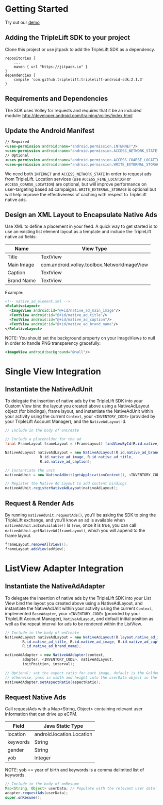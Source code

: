 # Getting Started

Try out our [demo](https://s3.amazonaws.com/mobile.triplelift.com/triplelift-android-sdk.zip)

## Adding the TripleLift SDK to your project

Clone this project or use jitpack to add the TripleLift SDK as a dependency.

````
repositories { 
    ...
    maven { url "https://jitpack.io" }
}
dependencies {
    compile 'com.github.triplelift:triplelift-android-sdk:2.1.3'
}
````

## Requirements and Dependencies

The SDK uses Volley for requests and requires that it be an included module: http://developer.android.com/training/volley/index.html

## Update the Android Manifest

````xml
// Required
<uses-permission android:name="android.permission.INTERNET"/>
<uses-permission android:name="android.permission.ACCESS_NETWORK_STATE"/>
// Optional 
<uses-permission android:name="android.permission.ACCESS_COARSE_LOCATION"/>
<uses-permission android:name="android.permission.WRITE_EXTERNAL_STORAGE"/>  
````

We need both ````INTERNET```` and ````ACCESS_NETWORK_STATE```` in order to request ads from TripleLift. Location services (use ````ACCESS_FINE_LOCATION```` or ````ACCESS_COARSE_LOCATION````) are optional, but will improve performance on user-targeting based ad campaigns. ````WRITE_EXTERNAL_STORAGE```` is optional but will help improve the effectiveness of caching with respect to TripleLift native ads.

## Design an XML Layout to Encapsulate Native Ads

Use XML to define a placement in your feed. A quick way to get started is to use an existing list element layout as a template and include the TripleLift native ad fields:

Name | View Type
-----|----------
Title | TextView
Main Image | com.android.volley.toolbox.NetworkImageView
Caption | TextView
Brand Name | TextView

Example:

````xml
<!-- native_ad_element.xml -->
<RelativeLayout>
  <ImageView android:id="@+id/native_ad_main_image"/>
  <TextView android:id="@+id/native_ad_title"/>
  <TextView android:id="@+id/native_ad_caption"/>
  <TextView android:id="@+id/native_ad_brand_name"/>
</RelativeLayout>
````

NOTE: You should set the background property on your ImageViews to null in order to handle PNG transparency gracefully:

````xml
<ImageView android:background="@null"/>
````

# Single View Integration

## Instantiate the NativeAdUnit

To delegate the insertion of native ads by the TripleLift SDK into your Custom View bind the layout you created above using a NativeAdLayout object (for bindings), frame layout, and instantiate the NativeAdUnit within your activity using the current ````Context````, your ````<INVENTORY_CODE>```` (provided by your TripleLift Account Manager), and the ````NativeAdLayout```` id.

````java
// Include in the body of onCreate

// Include a placeholder for the ad
final FrameLayout frameLayout = (FrameLayout) findViewById(R.id.native_ad_placeholder);

NativeAdLayout nativeAdLayout = new NativeAdLayout(R.id.native_ad_brand_name,
                R.id.native_ad_image, R.id.native_ad_title,
                R.id.native_ad_caption);

// Instantiate the unit
nativeAdUnit = new NativeAdUnit(getApplicationContext(), <INVENTORY_CODE>, R.layout.ad_item);

// Register the Native Ad Layout to add content bindings
nativeAdUnit.registerNativeAdLayout(nativeAdLayout);
````

## Request & Render Ads

By running ````nativeAdUnit.requestAds()````, you'll be asking the SDK to ping the TripleLift exchange, and you'll know an ad is available when ````nativeAdUnit.adIsAvailable()```` is ````true````, once it is true, you can call ````nativeAdUnit.getNativeAd(frameLayout)````, which you will append to the frame layout.

````java
frameLayout.removeAllViews();
frameLayout.addView(adView);
````

# ListView Adapter Integration

## Instantiate the NativeAdAdapter

To delegate the insertion of native ads by the TripleLift SDK into your List View bind the layout you created above using a NativeAdLayout, and instantiate the NativeAdUnit within your activity using the current ````Context````, implemented ````BaseAdapter````, your ````<INVENTORY_CODE>```` (provided by your TripleLift Account Manager), ````NativeAdLayout````, and default initial position as well as the repeat interval for ads to be rendered within the ListView. 

````java
// Include in the body of onCreate
NativeAdLayout nativeAdLayout = new NativeAdLayout(R.layout.native_ad_item,
        R.id.native_ad_title, R.id.native_ad_image, R.id.native_ad_caption, 
        R.id.native_ad_brand_name);

nativeAdAdapter = new NativeAdAdapter(context,
        adapter, <INVENTORY_CODE>, nativeAdLayout, 
        initPosition, interval);
        
// Optional: set the aspect ratio for each image, default is the Golden Ratio
// otherwise, pass in width and height into the userData object in the nativeAdAdapter
nativeAdAdapter.setAspectRatio(aspectRatio);
````

## Request Native Ads
Call requestAds with a Map<String, Object> containing relevant user information that can drive up eCPM.

Field | Java Static Type
------|---------
location | android.location.Location
keywords | String 
gender | String
yob | Integer

NOTE: yob == year of birth and keywords is a comma delimited list of keywords.

````java
// Include in the body of onResume
Map<String, Object> userData; // Populate with the relevant user data
adapter.requestAds(userData);
super.onResume();
````
